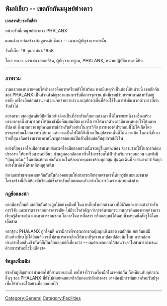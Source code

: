 ## พิมพ์เขียว -- เขตกักกันมนุษย์ต่างดาว

**เอกสารลับ ระดับสีดำ**

หน่วยรับมือมนุษย์ต่างดาว PHALANX

แผนผังการก่อสร้าง ข้อมูลระดับซิกม่า -- เฉพาะผู้บัญชาการเท่านั้น

วันที่เก็บ: 16 กุมภาพันธ์ 1958

โดย: พล.ท. มาร์เซล เลอเคลิร์ค, ผู้บัญชาการฐาน, PHALANX, หน่วยปฏิบัติการแปซิฟิค

------------------------------------------------------------------------

### ภาพรวม

งานแรกของหน่วยตอบโต้ต่า่งดาวคือการเตรียมตัวให้พร้อม หากมีเหตุจำเป็นต้องใช้หน่วยนี้
เขตกักกันของ PHALANX เป็นส่วนสำคัญของแผนการรับมือการรุกราน
มันมีเขตปรับบรรยากาศสำหรับอยู่อาศัย เครื่องมือสอบสวน หน่วยแจกจ่ายอาหาร
และอุปกรณ์อื่นที่ต้องใช้ในการยังชีพพวกต่างดาวที่เราจับตัวได้

อย่างแรก เขตอยู่อาศัยที่ปิดกั้นอย่างดีจะเป็นที่สำหรับเก็บพวกต่างดาวได้ในระยะหนึ่ง
เครื่องสร้างบรรยากาศซึ่งสามารถทำให้ห้องขังมีแก๊สผสมที่ต้องการได้
ทำให้พวกต่างดาวมีอากาศหายใจได้หลายสัปดาห์
ซึ่งมากกว่าอายุที่คาดการณ์สำหรับตัวอย่างในการวิจัย
การหาองค์ประกอบที่ไม่ได้เกิดโดยธรรมชาติบนโลกอาจทำได้ยาก
แต่ความเป็นไปได้ที่สิ่งนี้จะเป็นอุปสรรคนั้นก็ไม่น่าจะเกิด ในกรณีที่เลวร้ายที่สุด
เกิดสร้างบรรยากาศนี้จะถูกออกแบบเป็นตัวเชื่อมต่อกับอุปกรณ์ยังชีพ

อย่างที่สอง เครื่องมือการแพทย์และเครื่องมือสอบสวนนั้นจะอยู่ในแต่ละห้อง
จะสามารถใช้ในการกล่อมประสาท ให้ยาหรือสารเคมีอื่นๆ ผ่านลูกดอกอัดลม
หรือใช้การช็อตไฟฟ้าสำหรับการสอบสวน และยังมี "ปุ่มฉุกเฉิน" ในแต่ละห้องแยกกัน
และในห้องควบคุมของห้องทุกกลุ่ม ปุ่มฉุกเฉินนี้จะสามารถกำจัดทุกอย่างในห้องได้หากมีเหตุฉุกเฉิน

ห้องและกำแพงของเขตกักกันนั้นถึงออกแบบให้สามารถกักพวกต่างดาวได้ทุกรูปแบบและขนาด
โครงสร้างนี้ยังมีห้องดับจิตแช่แข็งสำหรับเก็บศพและตัวอย่างในการวิเคราะห์ภายหลังด้วย

### กฎข้อแนะนำ

หากมีการโจมตี เขตกักกันต้องถูกใช้อย่างเต็มที่
ในการเก็บทั้งพวกต่างดาวที่มีชีวิตและตายแล้วสำหรับการวิจัย และการตรวจสอบการดำรงชีพ
ไม่มีอะไรสำคัญกว่าการค้นพบกระบวนการคิดของพวกต่างดาว เรียนรู้สิ่งกระตุ้น และหาการรอมชอม
โอกาสในการสื่อสาร หรือกลยุทธ์โต้ตอบที่จะหยุดยั้งศัตรูได้โดยเด็ดขาด

หากฐาน PHALANX ถูกโจมตี ควรมีการพิจารณาการกดปุ่มฉุกเฉินของเขตกักกัน
ยกเว้นแต่มีตัวอย่างที่หาไม่ได้อีกแล้ว เราไม่สามารถจะเสี่ยงให้พวกที่รุกรานมาปลดปล่อยนักโทษ
การกล่อมประสาทโดยสิ้นเชิงทันทีก็เป็นอีกกลยุทธ์ที่เสี่ยงกว่า --
ผมต้องขอบอกไว้ก่อนว่าเราไม่สามารถรบชนะด้วยการทำอะไรไม่เด็ดขาด

### ข้อมูลเพิ่มเติม

สำหรับผู้บัญชาการท่านต่อไปที่อ่านรายงานนี้ ขอให้จำไว้ว่าเครื่องมือในเขตกักกัน
ก็เหมือนกับอุปกรณ์อื่นๆ ของ PHALANX ที่ยังไม่เคยทดสอบจริงกับกองกำลังต่างดาว
อาจต้องมีการพัฒนาหรือปรับปรุงเพื่อให้ทำงานได้อย่างที่ออกแบบไว้

------------------------------------------------------------------------

[Category:General](Category:General "wikilink")
[Category:Facilities](Category:Facilities "wikilink")